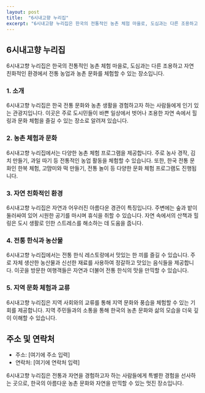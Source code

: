 ```yaml
---
layout: post
title:  "6시내고향 누리집"
excerpt: "6시내고향 누리집은 한국의 전통적인 농촌 체험 마을로, 도심과는 다른 조용하고 자연 친화적인 환경에서 전통 농업과 농촌 문화를 체험할 수 있는 장소입니다. 6시내고향 누리집은 한국 전통 문화와 농촌 생활을 경험하고자 하는 사람들에게 인기 있는 관광지입니다. 이곳은 주로 도시민들이 바쁜 일상에서 벗어나 조용한 자연 속에서 힐링과 문화 체험을 즐길 수 있는 장소로 알려져 있습니다."
---
```


## 6시내고향 누리집

6시내고향 누리집은 한국의 전통적인 농촌 체험 마을로, 도심과는 다른 조용하고 자연 친화적인 환경에서 전통 농업과 농촌 문화를 체험할 수 있는 장소입니다.

### 1. 소개

6시내고향 누리집은 한국 전통 문화와 농촌 생활을 경험하고자 하는 사람들에게 인기 있는 관광지입니다. 이곳은 주로 도시민들이 바쁜 일상에서 벗어나 조용한 자연 속에서 힐링과 문화 체험을 즐길 수 있는 장소로 알려져 있습니다.

### 2. 농촌 체험과 문화

6시내고향 누리집에서는 다양한 농촌 체험 프로그램을 제공합니다. 주로 농사 경작, 김치 만들기, 과일 따기 등 전통적인 농업 활동을 체험할 수 있습니다. 또한, 한국 전통 문화인 한복 체험, 고먐미와 떡 만들기, 전통 놀이 등 다양한 문화 체험 프로그램도 진행됩니다.

### 3. 자연 친화적인 환경

6시내고향 누리집은 자연과 어우러진 아름다운 경관이 특징입니다. 주변에는 숲과 밭이 둘러싸여 있어 시원한 공기를 마시며 휴식을 취할 수 있습니다. 자연 속에서의 산책과 힐링은 도시 생활로 인한 스트레스를 해소하는 데 도움을 줍니다.

### 4. 전통 한식과 농산물

6시내고향 누리집에서는 전통 한식 레스토랑에서 맛있는 한 끼를 즐길 수 있습니다. 주로 자체 생산한 농산물과 신선한 재료를 사용하여 정갈하고 맛있는 음식들을 제공합니다. 이곳을 방문한 여행객들은 자연과 더불어 전통 한식의 맛을 만끽할 수 있습니다.

### 5. 지역 문화 체험과 교류

6시내고향 누리집은 지역 사회와의 교류를 통해 지역 문화와 풍습을 체험할 수 있는 기회를 제공합니다. 지역 주민들과의 소통을 통해 한국의 농촌 문화와 삶의 모습을 더욱 깊이 이해할 수 있습니다.

## 주소 및 연락처

- 주소: [여기에 주소 입력]
- 연락처: [여기에 연락처 입력]

6시내고향 누리집은 전통과 자연을 경험하고자 하는 사람들에게 특별한 경험을 선사하는 곳으로, 한국의 아름다운 농촌 문화와 자연을 만끽할 수 있는 멋진 장소입니다.
